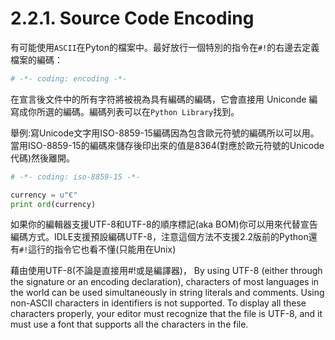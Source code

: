 # 2.2.1. Source Code Encoding

有可能使用`ASCII`在Pyton的檔案中。最好放行一個特別的指令在`#!`的右邊去定義檔案的編碼：

```Python
# -*- coding: encoding -*-
```
在宣言後文件中的所有字符將被視為具有編碼的編碼，它會直接用 Uniconde 編寫成你所選的編碼。編碼列表可以在`Python Library`找到。

舉例:寫Unicode文字用ISO-8859-15編碼因為包含歐元符號的編碼所以可以用。當用ISO-8859-15的編碼來儲存後印出來的值是8364(對應於歐元符號的Unicode代碼)然後離開。
```Python
# -*- coding: iso-8859-15 -*-

currency = u"€"
print ord(currency)
```
如果你的編輯器支援UTF-8和UTF-8的順序標記(aka BOM)你可以用來代替宣告編碼方式。IDLE支援預設編碼UTF-8，注意這個方法不支援2.2版前的Python還有`#!`這行的指令它也看不懂(只能用在Unix)

藉由使用UTF-8(不論是直接用#!或是編譯器)，
By using UTF-8 (either through the signature or an encoding declaration), characters of most languages in the world can be used simultaneously in string literals and comments. Using non-ASCII characters in identifiers is not supported. To display all these characters properly, your editor must recognize that the file is UTF-8, and it must use a font that supports all the characters in the file.